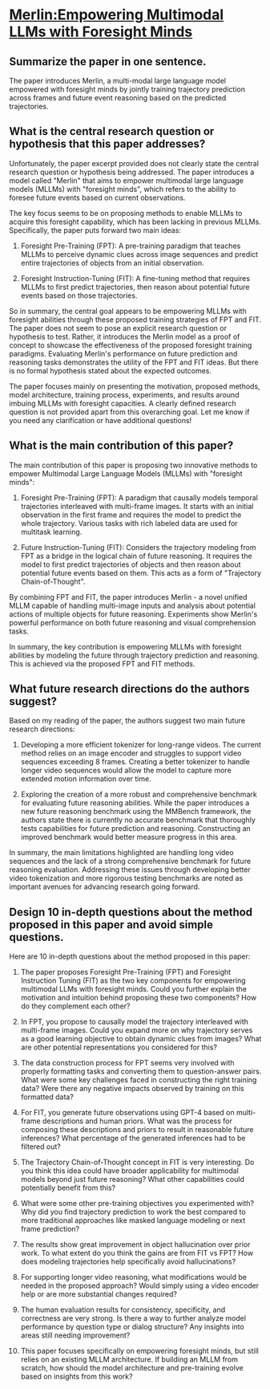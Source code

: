 # [Merlin:Empowering Multimodal LLMs with Foresight Minds](https://arxiv.org/abs/2312.00589)

## Summarize the paper in one sentence.

 The paper introduces Merlin, a multi-modal large language model empowered with foresight minds by jointly training trajectory prediction across frames and future event reasoning based on the predicted trajectories.


## What is the central research question or hypothesis that this paper addresses?

 Unfortunately, the paper excerpt provided does not clearly state the central research question or hypothesis being addressed. The paper introduces a model called "Merlin" that aims to empower multimodal large language models (MLLMs) with "foresight minds", which refers to the ability to foresee future events based on current observations. 

The key focus seems to be on proposing methods to enable MLLMs to acquire this foresight capability, which has been lacking in previous MLLMs. Specifically, the paper puts forward two main ideas:

1) Foresight Pre-Training (FPT): A pre-training paradigm that teaches MLLMs to perceive dynamic clues across image sequences and predict entire trajectories of objects from an initial observation.

2) Foresight Instruction-Tuning (FIT): A fine-tuning method that requires MLLMs to first predict trajectories, then reason about potential future events based on those trajectories. 

So in summary, the central goal appears to be empowering MLLMs with foresight abilities through these proposed training strategies of FPT and FIT. The paper does not seem to pose an explicit research question or hypothesis to test. Rather, it introduces the Merlin model as a proof of concept to showcase the effectiveness of the proposed foresight training paradigms. Evaluating Merlin's performance on future prediction and reasoning tasks demonstrates the utility of the FPT and FIT ideas. But there is no formal hypothesis stated about the expected outcomes.

The paper focuses mainly on presenting the motivation, proposed methods, model architecture, training process, experiments, and results around imbuing MLLMs with foresight capacities. A clearly defined research question is not provided apart from this overarching goal. Let me know if you need any clarification or have additional questions!


## What is the main contribution of this paper?

 The main contribution of this paper is proposing two innovative methods to empower Multimodal Large Language Models (MLLMs) with "foresight minds":

1. Foresight Pre-Training (FPT): A paradigm that causally models temporal trajectories interleaved with multi-frame images. It starts with an initial observation in the first frame and requires the model to predict the whole trajectory. Various tasks with rich labeled data are used for multitask learning.

2. Future Instruction-Tuning (FIT): Considers the trajectory modeling from FPT as a bridge in the logical chain of future reasoning. It requires the model to first predict trajectories of objects and then reason about potential future events based on them. This acts as a form of "Trajectory Chain-of-Thought".

By combining FPT and FIT, the paper introduces Merlin - a novel unified MLLM capable of handling multi-image inputs and analysis about potential actions of multiple objects for future reasoning. Experiments show Merlin's powerful performance on both future reasoning and visual comprehension tasks.

In summary, the key contribution is empowering MLLMs with foresight abilities by modeling the future through trajectory prediction and reasoning. This is achieved via the proposed FPT and FIT methods.


## What future research directions do the authors suggest?

 Based on my reading of the paper, the authors suggest two main future research directions:

1. Developing a more efficient tokenizer for long-range videos. The current method relies on an image encoder and struggles to support video sequences exceeding 8 frames. Creating a better tokenizer to handle longer video sequences would allow the model to capture more extended motion information over time. 

2. Exploring the creation of a more robust and comprehensive benchmark for evaluating future reasoning abilities. While the paper introduces a new future reasoning benchmark using the MMBench framework, the authors state there is currently no accurate benchmark that thoroughly tests capabilities for future prediction and reasoning. Constructing an improved benchmark would better measure progress in this area.

In summary, the main limitations highlighted are handling long video sequences and the lack of a strong comprehensive benchmark for future reasoning evaluation. Addressing these issues through developing better video tokenization and more rigorous testing benchmarks are noted as important avenues for advancing research going forward.


## Design 10 in-depth questions about the method proposed in this paper and avoid simple questions.

 Here are 10 in-depth questions about the method proposed in this paper:

1. The paper proposes Foresight Pre-Training (FPT) and Foresight Instruction Tuning (FIT) as the two key components for empowering multimodal LLMs with foresight minds. Could you further explain the motivation and intuition behind proposing these two components? How do they complement each other?

2. In FPT, you propose to causally model the trajectory interleaved with multi-frame images. Could you expand more on why trajectory serves as a good learning objective to obtain dynamic clues from images? What are other potential representations you considered for this?

3. The data construction process for FPT seems very involved with properly formatting tasks and converting them to question-answer pairs. What were some key challenges faced in constructing the right training data? Were there any negative impacts observed by training on this formatted data?

4. For FIT, you generate future observations using GPT-4 based on multi-frame descriptions and human priors. What was the process for composing these descriptions and priors to result in reasonable future inferences? What percentage of the generated inferences had to be filtered out?

5. The Trajectory Chain-of-Thought concept in FIT is very interesting. Do you think this idea could have broader applicability for multimodal models beyond just future reasoning? What other capabilities could potentially benefit from this? 

6. What were some other pre-training objectives you experimented with? Why did you find trajectory prediction to work the best compared to more traditional approaches like masked language modeling or next frame prediction?

7. The results show great improvement in object hallucination over prior work. To what extent do you think the gains are from FIT vs FPT? How does modeling trajectories help specifically avoid hallucinations?

8. For supporting longer video reasoning, what modifications would be needed in the proposed approach? Would simply using a video encoder help or are more substantial changes required?

9. The human evaluation results for consistency, specificity, and correctness are very strong. Is there a way to further analyze model performance by question type or dialog structure? Any insights into areas still needing improvement?

10. This paper focuses specifically on empowering foresight minds, but still relies on an existing MLLM architecture. If building an MLLM from scratch, how should the model architecture and pre-training evolve based on insights from this work?
